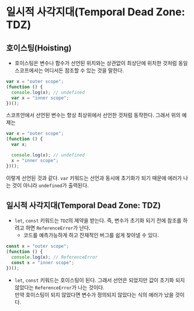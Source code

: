 # 일시적 사각지대(Temporal Dead Zone: TDZ)

## 호이스팅(Hoisting)

- 호이스팅은 변수나 함수가 선언된 위치와는 상관없이 최상단에 위치한 것처럼 동일 스코프에서는 어디서든 참조할 수 있는 것을 말한다.

```javascript
var x = "outer scope";
(function () {
  console.log(x); // undefined
  var x = "inner scope";
})();
```

스코프안에서 선언된 변수는 항상 최상위에서 선언한 것처럼 동작한다. 그래서 위의 예제는

```javascript
var x = "outer scope";
(function () {
  var x;

  console.log(x); // undefined
  x = "inner scope";
})();
```

이렇게 선언된 것과 같다. `var` 키워드는 선언과 동시에 초기화가 되기 때문에 에러가 나는 것이 아니라 `undefined`가 출력된다.

## 일시적 사각지대(Temporal Dead Zone: TDZ)

- `let`, `const` 키워드는 `TDZ`의 제약을 받는다. 즉, 변수가 초기화 되기 전에 참조를 하려고 하면 `ReferenceError`가 난다.
  - 코드를 예측가능하게 하고 잔재적인 버그를 쉽게 찾아낼 수 있다.

```javascript
const x = "outer scope";
(function () {
  console.log(x); // ReferenceError
  const x = "inner scope";
})();
```

- `let`, `const` 키워드는 호이스팅이 된다. 그래서 선언은 되었지만 값이 초기화 되지 않았다는 `ReferenceError`가 나는 것이다.  
  만약 호이스팅이 되지 않았다면 변수가 정의되지 않았다는 식의 에러가 났을 것이다.
